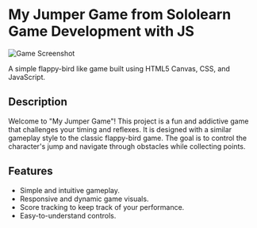 # My Jumper Game from Sololearn Game Development with JS

![Game Screenshot](screenshot.png) <!-- Replace with an actual screenshot of your game -->

A simple flappy-bird like game built using HTML5 Canvas, CSS, and JavaScript.

## Description

Welcome to "My Jumper Game"! This project is a fun and addictive game that challenges your timing and reflexes. It is designed with a similar gameplay style to the classic flappy-bird game. The goal is to control the character's jump and navigate through obstacles while collecting points.

## Features

- Simple and intuitive gameplay.
- Responsive and dynamic game visuals.
- Score tracking to keep track of your performance.
- Easy-to-understand controls.
